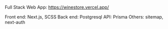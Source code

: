 Full Stack Web App: https://winestore.vercel.app/

Front end: Next.js, SCSS
Back end: Postgresql
API: Prisma
Others: sitemap, next-auth
